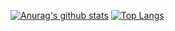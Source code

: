 [![Anurag's github stats](https://github-readme-stats.vercel.app/api?username=taeho-jo&show_icons=true&theme=onedark&bg_color=#4747b3,#0072c6,#009a93)](https://github.com/taeho-jo/github-readme-stats)
[![Top Langs](https://github-readme-stats.vercel.app/api/top-langs/?username=taeho-jo&layout=compact&theme=onedark)](https://github.com/taeho-jo/github-readme-stats)

<!--
**taeho-jo/taeho-jo** is a ✨ _special_ ✨ repository because its `README.md` (this file) appears on your GitHub profile.

Here are some ideas to get you started:

- 🔭 I’m currently working on ...
- 🌱 I’m currently learning ...
- 👯 I’m looking to collaborate on ...
- 🤔 I’m looking for help with ...
- 💬 Ask me about ...
- 📫 How to reach me: ...
- 😄 Pronouns: ...
- ⚡ Fun fact: ...
-->
